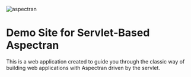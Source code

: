 ![aspectran](https://aspectran.com/images/header_aspectran.png)

# Demo Site for Servlet-Based Aspectran

This is a web application created to guide you through the classic way
of building web applications with Aspectran driven by the servlet.
